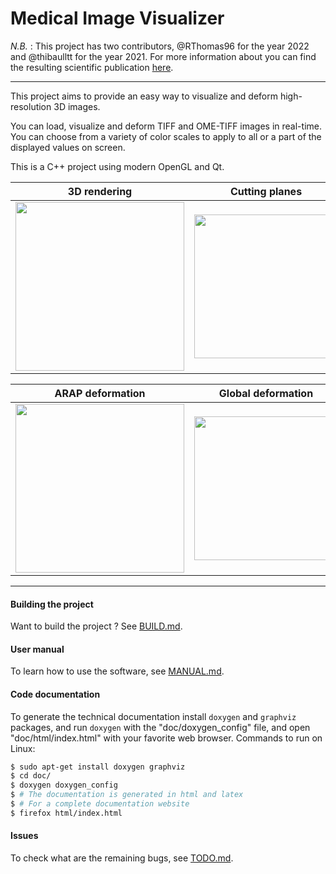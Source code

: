 # Medical Image Visualizer

*N.B.* : This project has two contributors, @RThomas96 for the year 2022 and @thibaulltt for the year 2021. For more information about you can find the resulting scientific publication [here](https://diglib.eg.org/bitstream/handle/10.2312/vcbm20221191/093-097.pdf?sequence=1&isAllowed=y).

----

This project aims to provide an easy way to visualize and deform high-resolution 3D images.

You can load, visualize and deform TIFF and OME-TIFF images in real-time. 
You can choose from a variety of color scales to apply to all or a part of the displayed values on screen.

This is a C++ project using modern OpenGL and Qt.

|      3D rendering         |    Cutting planes                   |    Alpha blending                 |
|:-------------------------:|:-----------------------------------:|:---------------------------------:|
| <img src="https://gitlab.com/thibaulltt/visualisation/raw/develop/doc/images/rendering.gif" width="270"> |<img src="https://gitlab.com/thibaulltt/visualisation/raw/develop/doc/images/cutting_planes.gif" width="230"> |<img src="https://gitlab.com/thibaulltt/visualisation/raw/develop/doc/images/alpha_blending.gif" width="270"> |

|      ARAP deformation     |    Global deformation               |    2D view                        |
|:-------------------------:|:-----------------------------------:|:---------------------------------:|
| <img src="https://gitlab.com/thibaulltt/visualisation/raw/develop/doc/images/arap_deformation.gif" width="270"> |<img src="https://gitlab.com/thibaulltt/visualisation/raw/develop/doc/images/global.gif" width="230"> |<img src="https://gitlab.com/thibaulltt/visualisation/raw/develop/doc/images/2Dview.gif" width="270"> |

----

#### Building the project

Want to build the project ? See [BUILD.md](./BUILD.md).

#### User manual

To learn how to use the software, see [MANUAL.md](./MANUAL.md).

#### Code documentation

To generate the technical documentation install `doxygen` and `graphviz` packages, and run `doxygen` with the "doc/doxygen_config" file, and open "doc/html/index.html" with your favorite web browser.
Commands to run on Linux:
```sh
$ sudo apt-get install doxygen graphviz
$ cd doc/
$ doxygen doxygen_config
$ # The documentation is generated in html and latex
$ # For a complete documentation website
$ firefox html/index.html
```

#### Issues

To check what are the remaining bugs, see [TODO.md](./TODO.md).
